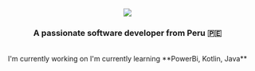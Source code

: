 <h1 align="center">
    <img src="https://readme-typing-svg.herokuapp.com/?font=Righteous&size=35&center=true&vCenter=true&width=500&height=70&duration=4000&lines=Hi+There!+ 🔮;+I'm+Brayan+Cespedes!;" />
</h1>

<h3 align="center">
  A passionate software developer from Peru 🇵🇪
</h3>

<br>

<div align="center">
  I'm currently working on
  I'm currently learning **PowerBi, Kotlin, Java**
</div>

